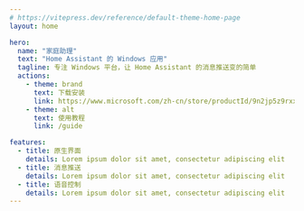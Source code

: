 ```yaml
---
# https://vitepress.dev/reference/default-theme-home-page
layout: home

hero:
  name: "家庭助理"
  text: "Home Assistant 的 Windows 应用"
  tagline: 专注 Windows 平台，让 Home Assistant 的消息推送变的简单
  actions:
    - theme: brand
      text: 下载安装
      link: https://www.microsoft.com/zh-cn/store/productId/9n2jp5z9rxx2
    - theme: alt
      text: 使用教程
      link: /guide

features:
  - title: 原生界面
    details: Lorem ipsum dolor sit amet, consectetur adipiscing elit
  - title: 消息推送
    details: Lorem ipsum dolor sit amet, consectetur adipiscing elit
  - title: 语音控制
    details: Lorem ipsum dolor sit amet, consectetur adipiscing elit
---
```


